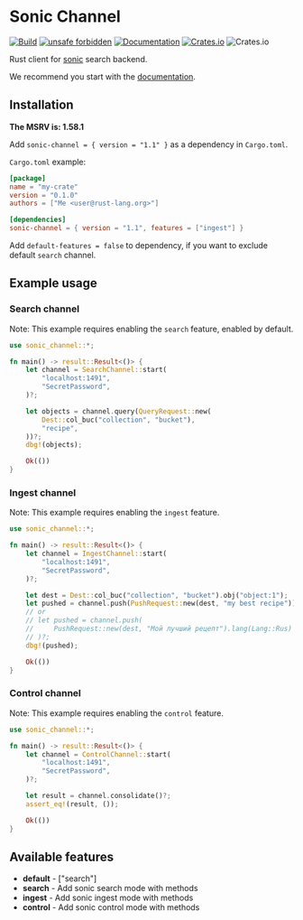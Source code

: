# Sonic Channel

[![Build](https://github.com/pleshevskiy/sonic-channel/actions/workflows/ci.yml/badge.svg)](https://github.com/pleshevskiy/sonic-channel/actions/workflows/ci.yml)
[![unsafe forbidden](https://img.shields.io/badge/unsafe-forbidden-success.svg)](https://github.com/rust-secure-code/safety-dance/)
[![Documentation](https://docs.rs/sonic-channel/badge.svg)](https://docs.rs/sonic-channel)
[![Crates.io](https://img.shields.io/crates/v/sonic-channel)](https://crates.io/crates/sonic-channel)
![Crates.io](https://img.shields.io/crates/l/sonic-channel)

Rust client for [sonic] search backend.

We recommend you start with the [documentation].

## Installation

**The MSRV is: 1.58.1**

Add `sonic-channel = { version = "1.1" }` as a dependency in `Cargo.toml`.

`Cargo.toml` example:

```toml
[package]
name = "my-crate"
version = "0.1.0"
authors = ["Me <user@rust-lang.org>"]

[dependencies]
sonic-channel = { version = "1.1", features = ["ingest"] }
```

Add `default-features = false` to dependency, if you want to exclude default
`search` channel.

## Example usage

### Search channel

Note: This example requires enabling the `search` feature, enabled by default.

```rust
use sonic_channel::*;

fn main() -> result::Result<()> {
    let channel = SearchChannel::start(
        "localhost:1491",
        "SecretPassword",
    )?;

    let objects = channel.query(QueryRequest::new(
        Dest::col_buc("collection", "bucket"),
        "recipe",
    ))?;
    dbg!(objects);

    Ok(())
}
```

### Ingest channel

Note: This example requires enabling the `ingest` feature.

```rust
use sonic_channel::*;

fn main() -> result::Result<()> {
    let channel = IngestChannel::start(
        "localhost:1491",
        "SecretPassword",
    )?;

    let dest = Dest::col_buc("collection", "bucket").obj("object:1");
    let pushed = channel.push(PushRequest::new(dest, "my best recipe"))?;
    // or
    // let pushed = channel.push(
    //     PushRequest::new(dest, "Мой лучший рецепт").lang(Lang::Rus)
    // )?;
    dbg!(pushed);

    Ok(())
}
```

### Control channel

Note: This example requires enabling the `control` feature.

```rust
use sonic_channel::*;

fn main() -> result::Result<()> {
    let channel = ControlChannel::start(
        "localhost:1491",
        "SecretPassword",
    )?;

    let result = channel.consolidate()?;
    assert_eq!(result, ());

    Ok(())
}
```

## Available features

- **default** - ["search"]
- **search** - Add sonic search mode with methods
- **ingest** - Add sonic ingest mode with methods
- **control** - Add sonic control mode with methods

[sonic]: https://github.com/valeriansaliou/sonic
[documentation]: https://docs.rs/sonic-channel
